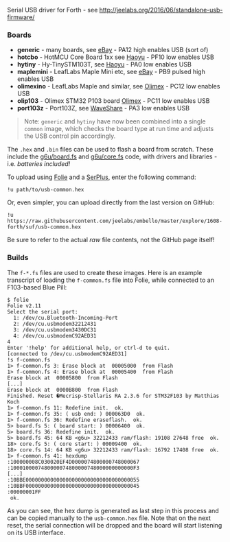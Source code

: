 Serial USB driver for Forth - see <http://jeelabs.org/2016/06/standalone-usb-firmware/>

### Boards

* **generic** - many boards, see [eBay](http://www.ebay.com/itm/311156408508) - PA12 high enables USB (sort of)
* **hotcbo** - HotMCU Core Board 1xx see [Haoyu](http://www.hotmcu.com/hystm32f1xxcore144-coredev-board-p-2.html?cPath=1_20) - PF10 low enables USB
* **hytiny** - Hy-TinySTM103T, see [Haoyu](http://www.hotmcu.com/stm32f103tb-arm-cortex-m3-development-board-p-222.html?cPath=1_20) - PA0 low enables USB
* **maplemini** - LeafLabs Maple Mini etc, see [eBay](http://www.ebay.com/itm/400569863658) - PB9 pulsed high enables USB
* **olimexino** - LeafLabs Maple and similar, see [Olimex](https://www.olimex.com/Products/Duino/STM32/OLIMEXINO-STM32/) - PC12 low enables USB
* **olip103** - Olimex STM32 P103 board [Olimex](https://www.olimex.com/Products/ARM/ST/STM32-P103/) - PC11 low enables USB
* **port103z** - Port103Z, see [WaveShare](http://www.waveshare.com/wiki/Port103Z) -
  PA3 low enables USB

> Note: `generic` and `hytiny` have now been combined into a single `common`
> image, which checks the board type at run time and adjusts the USB control
> pin accordingly.

The `.hex` and `.bin` files can be used to flash a board from scratch. These
include the
[g6u/board.fs](https://github.com/jeelabs/embello/blob/master/explore/1608-forth/g6u/board.fs)
and
[g6u/core.fs](https://github.com/jeelabs/embello/blob/master/explore/1608-forth/g6u/core.fs)
code, with drivers and libraries - i.e. _batteries included!_

To upload using [Folie](https://github.com/jeelabs/folie) and a
[SerPlus](http://jeelabs.org/article/1649f/), enter the following command:

    !u path/to/usb-common.hex

Or, even simpler, you can upload directly from the last version on GitHub:

    !u https://raw.githubusercontent.com/jeelabs/embello/master/explore/1608-forth/suf/usb-common.hex

Be sure to refer to the actual _raw_ file contents, not the GitHub page itself!

### Builds

The `f-*.fs` files are used to create these images. Here is an example
transcript of loading the `f-common.fs` file into Folie, while connected to an
F103-based Blue Pill:

```
$ folie
Folie v2.11
Select the serial port:
  1: /dev/cu.Bluetooth-Incoming-Port
  2: /dev/cu.usbmodem32212431
  3: /dev/cu.usbmodem3430DC31
  4: /dev/cu.usbmodemC92AED31
4
Enter '!help' for additional help, or ctrl-d to quit.
[connected to /dev/cu.usbmodemC92AED31]
!s f-common.fs
1> f-common.fs 3: Erase block at  00005000  from Flash
1> f-common.fs 4: Erase block at  00005400  from Flash
Erase block at  00005800  from Flash
[...]
Erase block at  0000B800  from Flash
Finished. Reset �Mecrisp-Stellaris RA 2.3.6 for STM32F103 by Matthias Koch
1> f-common.fs 11: Redefine init.  ok.
1> f-common.fs 35: ( usb end: ) 000063D0  ok.
1> f-common.fs 36: Redefine eraseflash.  ok.
5> board.fs 5: ( board start: ) 00006400  ok.
5> board.fs 36: Redefine init.  ok.
5> board.fs 45: 64 KB <g6u> 32212433 ram/flash: 19108 27648 free  ok.
18> core.fs 5: ( core start: ) 00009400  ok.
18> core.fs 14: 64 KB <g6u> 32212433 ram/flash: 16792 17408 free  ok.
1> f-common.fs 41: hexdump
:100000008C030020EF4D0000074800000748000067
:1000100007480000074800000748000000000000F3
[...]
:10BBE0000000000000000000000000000000000055
:10BBF0000000000000000000000000000000000045
:00000001FF
 ok.
```

As you can see, the hex dump is generated as last step in this process and can
be copied manually to the `usb-common.hex` file.  Note that on the next reset,
the serial connection will be dropped and the board will start listening on its
USB interface.
